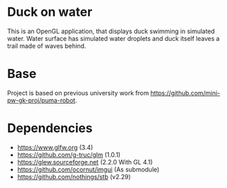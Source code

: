# Duck on water

This is an OpenGL application, that displays duck swimming in simulated water. Water surface has simulated water droplets and duck itself leaves a trail made of waves behind.

# Base

Project is based on previous university work from https://github.com/mini-pw-gk-proj/puma-robot.

# Dependencies

- https://www.glfw.org (3.4)
- https://github.com/g-truc/glm (1.0.1)
- https://glew.sourceforge.net (2.2.0 With GL 4.1)
- https://github.com/ocornut/imgui (As submodule)
- https://github.com/nothings/stb (v2.29)